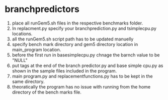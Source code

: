 # branchpredictors
1. place all runGem5.sh files in the respective benchmarks folder.
2. In replacment.py specify your branchprediction.py and tsimplecpu.py locations.
3. all the runGem5.sh script path has to be updated manuelly 
4. specify bench mark directory and gem5 directory location in main_program location.
5. before the first run in basesimplecpu.py chnage the barnch value to be "NULL"
6. put tags at the end of the branch predictor.py and base simple cpu.py as shown in the sample files included in the program.
7. main program.py and replacementfunctions.py has to be kept in the same directory.
8. theoratically the program has no issue with running from the home directory of the bench marks file.
